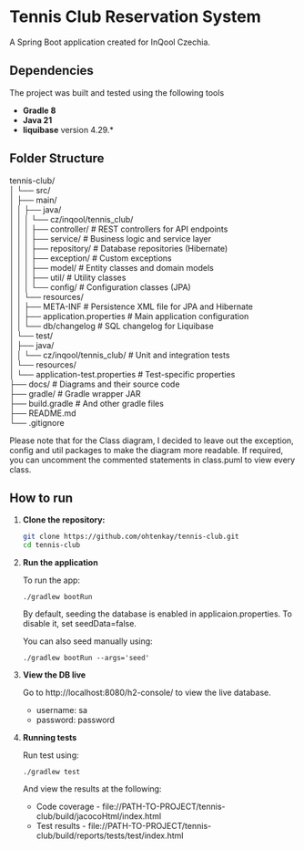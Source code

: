 # Tennis Club Reservation System
A Spring Boot application created for InQool Czechia.

## Dependencies
The project was built and tested using the following tools
 - **Gradle 8**
 - **Java 21**
 - **liquibase** version 4.29.*

## Folder Structure
tennis-club/   
│ └── src/   
│       ├── main/   
│       │ ├── java/   
│       │ │     └── cz/inqool/tennis_club/   
│       │ │             ├── controller/             # REST controllers for API endpoints   
│       │ │             ├── service/                # Business logic and service layer   
│       │ │             ├── repository/             # Database repositories (Hibernate)   
│       │ │             ├── exception/              # Custom exceptions   
│       │ │             ├── model/                  # Entity classes and domain models   
│       │ │             ├── util/                   # Utility classes   
│       │ │             └── config/                 # Configuration classes (JPA)   
│       │ └── resources/   
│       │       ├── META-INF                        # Persistence XML file for JPA and Hibernate   
│       │       ├── application.properties          # Main application configuration   
│       │       └── db/changelog                    # SQL changelog for Liquibase   
│       └── test/   
│           ├── java/   
│           │      └── cz/inqool/tennis_club/               # Unit and integration tests   
│           └── resources/   
│                   └── application-test.properties         # Test-specific properties   
├── docs/                                           # Diagrams and their source code   
├── gradle/                                         # Gradle wrapper JAR   
├── build.gradle                                    # And other gradle files   
├── README.md   
└── .gitignore   

Please note that for the Class diagram, I decided to leave out the exception, config and util packages to make the diagram more readable.
If required, you can uncomment the commented statements in class.puml to view every class.

## How to run
1. **Clone the repository:**

    ```bash
    git clone https://github.com/ohtenkay/tennis-club.git
    cd tennis-club
    ```

2. **Run the application**

    To run the app:

    `./gradlew bootRun`

    By default, seeding the database is enabled in applicaion.properties.
    To disable it, set seedData=false.

    You can also seed manually using:

    `./gradlew bootRun --args='seed'`

3. **View the DB live**

    Go to http://localhost:8080/h2-console/ to view the live database.
    - username: sa
    - password: password

4. **Running tests**

    Run test using:

    `./gradlew test`

    And view the results at the following:

    - Code coverage - file://PATH-TO-PROJECT/tennis-club/build/jacocoHtml/index.html
    - Test results - file://PATH-TO-PROJECT/tennis-club/build/reports/tests/test/index.html

